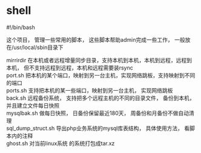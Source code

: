 # shell

\#!/bin/bash  

这个项目， 管理一些常用的脚本， 这些脚本帮助admin完成一些工作， 一般放在/usr/local/sbin目录下  
  
mirrirdir 在本机或者远程增量同步目录，支持本机到本机，本机到远程，远程到本机， 但不支持远程到远程，本机和远程需要装rsync  
port.sh 把本机的某个端口，映射到另一台主机，实现网络跳板，支持映射到不同的端口  
ports.sh 支持把本机的某一些端口，映射到另一台主机， 实现网络跳板  
back.sh 远程备份系统， 支持把多个远程主机的不同的目录文件， 备份到本机，并且建立文件每日快照  
mysqlbak.sh 做每日快照， 日备份保留最近180天， 周备份和月备份不做自动清理  
sql_dump_struct.sh 导出php业务系统的mysql库表结构， 具体使用方法， 看脚本内的注释  
ghost.sh 对当前linux系统 的系统打包成tar.xz   
